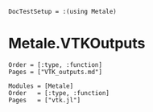 ```@meta
DocTestSetup = :(using Metale)
```

# Metale.VTKOutputs

```@index
Order = [:type, :function]
Pages = ["VTK_outputs.md"]
```

```@autodocs
Modules = [Metale]
Order   = [:type, :function]
Pages   = ["vtk.jl"]
```
